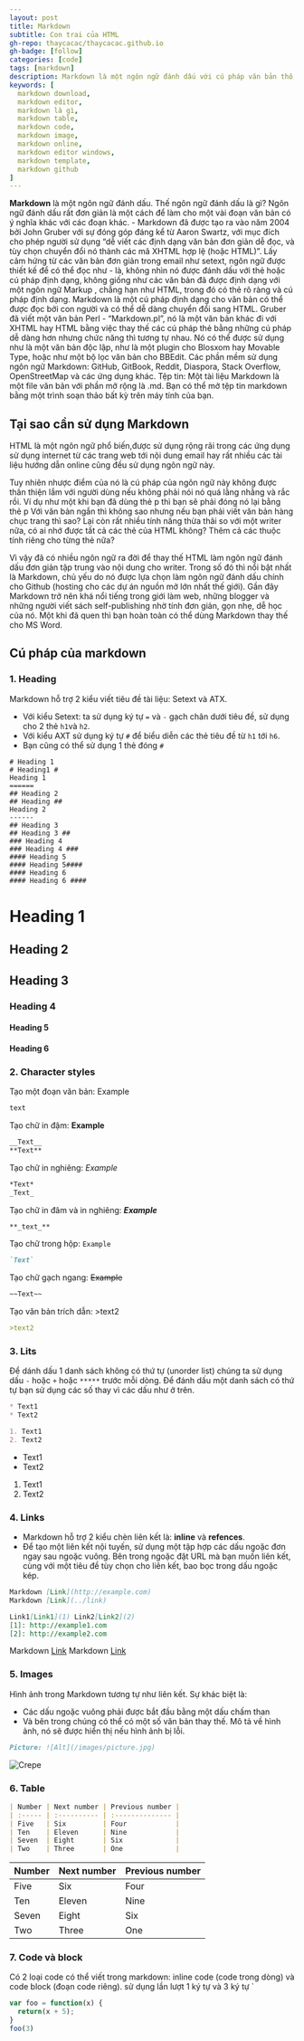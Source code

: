 ```yaml
---
layout: post
title: Markdown
subtitle: Con trai của HTML
gh-repo: thaycacac/thaycacac.github.io
gh-badge: [follow]
categories: [code]
tags: [markdown]
description: Markdown là một ngôn ngữ đánh dấu với cú pháp văn bản thô, được thiết kế để có, cách sử dụng markdown, markdown là gì chúng ta hãy cùng nhau học markdown nhé
keywords: [
  markdown download,
  markdown editor,
  markdown là gì,
  markdown table,
  markdown code,
  markdown image,
  markdown online,
  markdown editor windows,
  markdown template,
  markdown github
]
---
```


**Markdown** là một ngôn ngữ đánh dấu. Thế ngôn ngữ đánh dấu là gì? Ngôn ngữ đánh dấu rất đơn giản là một cách để làm cho một vài đoạn văn bản có ý nghĩa khác với các đoạn khác. - Markdown đã được tạo ra vào năm 2004 bởi John Gruber với sự đóng góp đáng kể từ Aaron Swartz, với mục đích cho phép người sử dụng “dễ viết các định dạng văn bản đơn giản dễ đọc, và tùy chọn chuyển đổi nó thành các mã XHTML hợp lệ (hoặc HTML)”.
Lấy cảm hứng từ các văn bản đơn giản trong email như setext, ngôn ngữ được thiết kế để có thể đọc như - là, không nhìn nó được đánh dấu với thẻ hoặc cú pháp định dạng, không giống như các văn bản đã được định dạng với một ngôn ngữ Markup , chẳng hạn như HTML, trong đó có thẻ rõ ràng và cú pháp định dạng. Markdown là một cú pháp định dạng cho văn bản có thể được đọc bởi con người và có thể dễ dàng chuyển đổi sang HTML.
Gruber đã viết một văn bản Perl - “Markdown.pl”, nó là một văn bản khác đi với XHTML hay HTML bằng việc thay thế các cú pháp thẻ bằng những cú pháp dễ dàng hơn nhưng chức năng thì tương tự nhau. Nó có thể được sử dụng như là một văn bản độc lập, như là một plugin cho Blosxom hay Movable Type, hoặc như một bộ lọc văn bản cho BBEdit.
Các phần mềm sử dụng ngôn ngữ Markdown: GitHub, GitBook, Reddit, Diaspora, Stack Overflow, OpenStreetMap và các ứng dụng khác.
Tệp tin: Một tài liệu Markdown là một file văn bản với phần mở rộng là .md. Bạn có thể mở tệp tin markdown bằng một trình soạn thảo bất kỳ trên máy tính của bạn.

## Tại sao cần sử dụng Markdown
HTML là một ngôn ngữ phổ biến,được sử dụng rộng rãi trong các ứng  dụng sử dụng internet từ các trang web tới nội dung email hay rất nhiều các tài liệu hướng dẫn online cũng đều sử dụng ngôn ngữ này. 

Tuy nhiên nhược điểm của nó là cú pháp của ngôn ngữ này không được thân thiện lắm với người dùng nếu không phải nói nó quá lằng nhằng và rắc rồi. Ví dụ như một khi bạn đã dùng thẻ p thì bạn sẽ phải đóng nó lại bằng thẻ p Với văn bản ngắn thì không sao nhưng nếu bạn phải viết văn bản hàng chục trang thì sao? Lại còn rất nhiều tính năng thừa thãi so với một writer nữa, có ai nhớ được tất cả các thẻ của HTML không? Thêm cả các thuộc tính riêng cho từng thẻ nữa?

Vì vậy đã có nhiều ngôn ngữ ra đời để thay thế HTML làm ngôn ngữ đánh dấu đơn giản tập trung vào nội dung cho writer. Trong số đó thì nổi bật nhất là Markdown, chủ yếu do nó được lựa chọn làm ngôn ngữ đánh dấu chính cho Github (hosting cho các dự án nguồn mở lớn nhất thế giới). Gần đây
Markdown trở nên khá nổi tiếng trong giới làm web, những blogger và những người viết sách self-publishing nhờ tính đơn giản, gọn nhẹ, dễ học của nó.
Một khi đã quen thì bạn hoàn toàn có thể dùng Markdown thay thế cho MS Word.

## Cú pháp của markdown
### 1. Heading
Markdown hỗ trợ 2 kiểu viết tiêu đề tài liệu: Setext và ATX.
- Với kiểu Setext: ta sử dụng ký tự ```=``` và ```-``` gạch chân dưới tiêu đề, sử dụng
cho 2 thẻ ```h1```và ```h2```.
- Với kiểu AXT sử dụng ký tự ```#``` để biểu diễn các thẻ tiêu đề từ ```h1``` tới ```h6```.
- Bạn cũng có thể sử dụng 1 thẻ đóng ```#```

```
# Heading 1
# Heading1 #
Heading 1
======
## Heading 2
## Heading ##
Heading 2
------
## Heading 3
## Heading 3 ##
### Heading 4
### Heading 4 ###
#### Heading 5
#### Heading 5####
#### Heading 6
#### Heading 6 ####
```

# Heading 1
## Heading 2
## Heading 3
### Heading 4
#### Heading 5
#### Heading 6


### 2. Character styles
Tạo một đoạn văn bản: Example
```markdown
text
```

Tạo chữ in đậm: **Example**
```markdown
__Text__
**Text**
```

Tạo chữ in nghiêng: *Example*
```markdown
*Text*
_Text_
```

Tạo chữ in đâm và in nghiêng: **_Example_**
```markdown
**_text_**
```

Tạo chữ trong hộp: `Example`
```markdown
`Text`
```

Tạo chữ gạch ngang: ~~Example~~
```markdown
~~Text~~
```

Tạo văn bản trích dẫn: >text2
```markdown
>text2
```


### 3. Lits
Để dánh dấu 1 danh sách không có thứ tự (unorder list) chúng ta sử dụng
dấu `-` hoặc `+` hoặc `*****` trước mỗi dòng. Để đánh dấu một danh sách có
thứ tự bạn sử dụng các số thay vì các dấu như ở trên.
```markdown
* Text1
* Text2

1. Text1
2. Text2
```
* Text1
* Text2

1. Text1
2. Text2


### 4. Links
* Markdown hỗ trợ 2 kiểu chèn liên kết là: **inline** và **refences**.
* Để tạo một liên kết nội tuyến, sử dụng một tập hợp các dấu ngoặc đơn ngay sau ngoặc vuông. Bên trong ngoặc đặt URL mà bạn muốn liên kết, cùng với một tiêu đề tùy chọn cho liên kết, bao bọc trong dấu ngoặc kép.

```markdown
Markdown [Link](http://example.com)
Markdown [Link](../link)

Link1[Link1](1) Link2[Link2](2)
[1]: http://example1.com
[2]: http://example2.com
```
Markdown [Link](http://example.com)
Markdown [Link](../link)


### 5. Images
Hình ảnh trong Markdown tương tự như liên kết. Sự khác biệt là:
* Các dấu ngoặc vuông phải được bắt đầu bằng một dấu chấm than
* Và bên trong chúng có thể có một số văn bản thay thế. Mô tả về hình
ảnh, nó sẽ được hiển thị nếu hình ảnh bị lỗi.

```markdown
Picture: ![Alt](/images/picture.jpg)
```
![Crepe](/assets/img/js-1.png)


### 6. Table
````markdown
| Number | Next number | Previous number |
| :----- | :---------- | :-------------- |
| Five   | Six         | Four            |
| Ten    | Eleven      | Nine            |
| Seven  | Eight       | Six             |
| Two    | Three       | One             |
````

| Number | Next number | Previous number |
| :----- | :---------- | :-------------- |
| Five   | Six         | Four            |
| Ten    | Eleven      | Nine            |
| Seven  | Eight       | Six             |
| Two    | Three       | One             |


### 7. Code và block
Có 2 loại code có thể viết trong markdown: inline code (code trong dòng) và
code block (đoạn code riêng). sử dụng lần lượt 1 ký tự và 3 ký tự ` 

```javascript
var foo = function(x) {
  return(x + 5);
}
foo(3)
```
